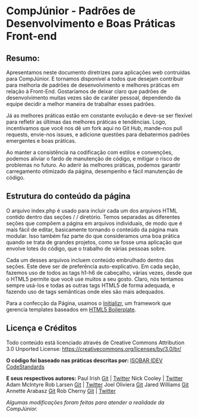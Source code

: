 #  CompJúnior - Padrões de Desenvolvimento e Boas Práticas Front-end


## Resumo:

Apresentamos neste documento diretrizes para aplicações web contruídas para CompJúnior. E tornamos disponível a todos que desejam contribuir para melhoria de padrões de desenvolvimento e melhores práticas em relação à Front-End.
Gostaríamos de deixar claro que padrões de desenvolvimento muitas vezes são de caráter pessoal, dependendo da equipe decidir a melhor maneira de trabalhar esses padrões.

Já as melhores práticas estão em constante evolução e deve-se ser flexível para refletir as últimas das melhores práticas e tendências. Logo, incentivamos que você nos dê um fork aqui no Git Hub, mande-nos pull requests, envie-nos issues, e adicione questões para debatermos padrões emergentes e boas práticas.

Ao manter a consistência na codificação com estilos e convenções, podemos aliviar o fardo de manutenção de código, e mitigar o risco de problemas no futuro. Ao aderir às melhores práticas, podemos garantir carregamento otimizado da página, desempenho e fácil manutenção de código.




## Estrutura do conteúdo da página

O arquivo index.php é usado para incluir cada um dos arquivos HTML contido dentro das seções / / diretório. Temos separadas as diferentes seções que compõem a página em arquivos individuais, de modo que é mais fácil de editar, basicamente tornando o conteúdo da página mais modular. Isso também faz parte do que consideramos uma boa prática quando se trata de grandes projetos, como se fosse uma aplicação que envolve lotes do código, que o trabalho de várias pessoas sobre.

Cada um desses arquivos incluem conteúdo embrulhado dentro das seções. Este deve ser de preferência auto-explicativo. Em cada seção, fazemos uso de todos as tags h1-h6 de cabeçalho, várias vezes, desde que o HTML5 permite que você use muitos a seu gosto. Claro, nós tentamos sempre usá-los e todas as outras tags HTML5 de forma adequada, e fazendo uso de tags semânticas onde eles são mais adequados.

Para a confecção da Página, usamos o [Initializr](http://www.initializr.com/), um framework que gerencia templates baseados em [HTML5 Boilerplate](https://html5boilerplate.com/).

## Licença e Créditos

Todo conteúdo está licenciado através de Creative Commons Attribution 3.0 Unported License: https://creativecommons.org/licenses/by/3.0/br/

**O código foi baseado nas práticas descritas por:**
[ISOBAR IDEV CodeStandards](https://github.com/isobar-idev/code-standards)

**E seus respectivos autores:**
Paul Irish [Git](https://github.com/paulirish) | [Twitter](https://twitter.com/paul_irish)
Nick Cooley [](https://github.com/nickcooley) | [Twitter](https://twitter.com/nickcooley)
Adam McIntyre
Rob Larsen [Git](https://github.com/roblarsen) | [Twitter](https://twitter.com/robreact)
Joel Oliviera [Git](https://github.com/jayroh)
Jared Williams [Git](https://github.com/jaredwilli)
Annette Arabasz [Git](https://github.com/anevaude)
Rob Cherny [Git](https://github.com/rcherny) | [Twitter](https://twitter.com/rcherny)

_Algumas modificações foram feitas para atender a realidade da CompJúnior._
